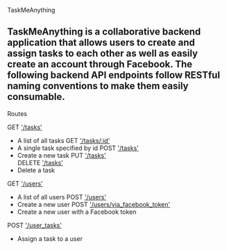 TaskMeAnything

**TaskMeAnything is a collaborative backend application that allows users to create and assign tasks to each other as well as easily create an account through Facebook. The following backend API endpoints follow RESTful naming conventions to make them easily consumable.**
----


Routes

GET ['/tasks'](docs/get_tasks.md)<br />
* A list of all tasks
GET ['/tasks/:id'](docs/get_tasks_id.md)<br />
* A single task specified by id
POST ['/tasks'](docs/post_tasks.md)<br />
* Create a new task
PUT ['/tasks'](docs/put_tasks_id.md)<br />
DELETE ['/tasks'](docs/delete_tasks_id.md)<br />
* Delete a task

GET ['/users'](docs/get_users.md)<br />
* A list of all users
POST ['/users'](docs/post_users.md)<br />
* Create a new user
POST ['/users/via_facebook_token'](docs/post_users_via_facebook_token.md)<br />
* Create a new user with a Facebook token

POST ['/user_tasks'](docs/post_user_tasks.md)<br />
* Assign a task to a user